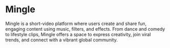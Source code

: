 # Mingle
Mingle is a short-video platform where users create and share fun, engaging content using music, filters, and effects. From dance and comedy to lifestyle clips, Mingle offers a space to express creativity, join viral trends, and connect with a vibrant global community.
